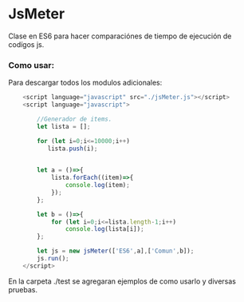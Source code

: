 # JsMeter
Clase en ES6 para hacer comparaciónes de tiempo de ejecución de codígos js.

### Como usar:

Para descargar todos los modulos adicionales:
```js
	<script language="javascript" src="./jsMeter.js"></script>
	<script language="javascript">

		//Generador de items.
		let lista = [];

		for (let i=0;i<=10000;i++)
		   lista.push(i);

	
		let a = ()=>{
			lista.forEach((item)=>{
				console.log(item);
			});
		};

		let b = ()=>{
			for (let i=0;i<=lista.length-1;i++)
				console.log(lista[i]);
		};

		let js = new jsMeter(['ES6',a],['Comun',b]);
		js.run();		
	</script>
```
En la carpeta ./test se agregaran ejemplos de como usarlo y diversas pruebas.
